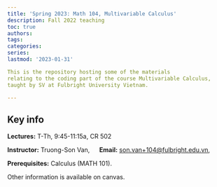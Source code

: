 ```yaml
---
title: 'Spring 2023: Math 104, Multivariable Calculus'
description: Fall 2022 teaching
toc: true
authors:
tags:
categories:
series:
lastmod: '2023-01-31'

This is the repository hosting some of the materials
relating to the coding part of the course Multivariable Calculus,
taught by SV at Fulbright University Vietnam.

---
```

## Key info

**Lectures:**  T-Th, 9:45-11:15a, CR 502

**Instructor:** Truong-Son Van, &emsp; **Email:** son.van+104@fulbright.edu.vn, &emsp; 


**Prerequisites:** Calculus (MATH 101).

Other information is available on canvas.

